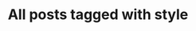 ---
layout: tag
title: "All posts tagged with style"
permalink: /weblog/tags/style/
taxonomy: style
---
